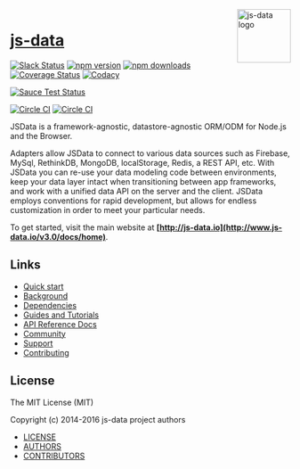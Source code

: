 <img src="https://raw.githubusercontent.com/js-data/js-data/master/js-data.png" alt="js-data logo" title="js-data" align="right" width="96" height="96" />

# [js-data](http://www.js-data.io/)

[![Slack Status][b1]][b2]
[![npm version][b3]][b4]
[![npm downloads][b7]][b8]
[![Coverage Status][b9]][b10]
[![Codacy][b11]][b12]

[![Sauce Test Status][b13]][b14]

[![Circle CI][b5]][b6]
[![Circle CI][b15]][b6]

[b1]: http://slack.js-data.io/badge.svg
[b2]: http://slack.js-data.io
[b3]: https://img.shields.io/npm/v/js-data.svg?style=flat
[b4]: https://www.npmjs.org/package/js-data
[b5]: https://img.shields.io/circleci/project/js-data/js-data/master.svg?style=flat
[b6]: https://circleci.com/gh/js-data
[b7]: https://img.shields.io/npm/dm/js-data.svg?style=flat
[b8]: https://www.npmjs.org/package/js-data
[b9]: https://img.shields.io/coveralls/js-data/js-data/master.svg?style=flat
[b10]: https://coveralls.io/github/js-data
[b11]: https://img.shields.io/codacy/88b55f71c45a47838d24ed1e5fd2476c.svg
[b12]: https://www.codacy.com/app/jasondobry/js-data/dashboard
[b13]: https://saucelabs.com/browser-matrix/jsdata.svg
[b14]: https://saucelabs.com/u/jsdata
[b15]: https://img.shields.io/badge/Node.js-v4.1.0-brightgreen.svg

JSData is a framework-agnostic, datastore-agnostic ORM/ODM for Node.js and the
Browser.

Adapters allow JSData to connect to various data sources such as Firebase,
MySql, RethinkDB, MongoDB, localStorage, Redis, a REST API, etc. With JSData
you can re-use your data modeling code between environments, keep your data
layer intact when transitioning between app frameworks, and work with a unified
data API on the server and the client. JSData employs conventions for rapid
development, but allows for endless customization in order to meet your
particular needs.

To get started, visit the main website at __[http://js-data.io](http://www.js-data.io/v3.0/docs/home)__.

## Links

* [Quick start](http://www.js-data.io/v3.0/docs/home#quick-start)
* [Background](http://www.js-data.io/v3.0/docs/home#background)
* [Dependencies](http://www.js-data.io/v3.0/docs/home#dependencies)
* [Guides and Tutorials](http://www.js-data.io/v3.0/docs/home)
* [API Reference Docs](http://api.js-data.io)
* [Community](http://js-data.io/docs/community)
* [Support](http://js-data.io/docs/support)
* [Contributing](http://js-data.io/docs/contributing)

## License

The MIT License (MIT)

Copyright (c) 2014-2016 js-data project authors

* [LICENSE](https://github.com/js-data/js-data/blob/master/LICENSE)
* [AUTHORS](https://github.com/js-data/js-data/blob/master/AUTHORS)
* [CONTRIBUTORS](https://github.com/js-data/js-data/blob/master/CONTRIBUTORS)
